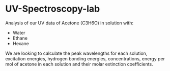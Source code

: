 # UV-Spectroscopy-lab
Analysis of our UV data of Acetone (C3H6O) in solution with:
- Water
- Ethane
- Hexane 

We are looking to calculate the peak wavelengths for each solution, excitation energies, hydrogen bonding energies, concentrations, energy per mol of acetone in each solution and their molar extinction coefficients.
